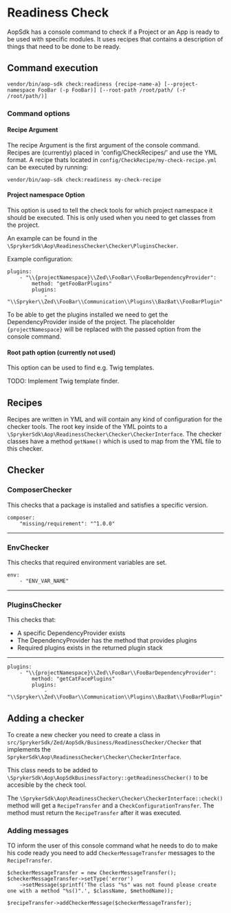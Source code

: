# Readiness Check

AopSdk has a console command to check if a Project or an App is ready to be used with specific modules. It uses recipes that contains a description of things that need to be done to be ready.

## Command execution
`vendor/bin/aop-sdk check:readiness {recipe-name-a} [--project-namespace FooBar (-p FooBar)] [--root-path /root/path/ (-r /root/path/)]`

### Command options

#### Recipe Argument

The recipe Argument is the first argument of the console command. Recipes are (currently) placed in 'config/CheckRecipes/' and use the YML format.
A recipe thats located in `config/CheckRecipe/my-check-recipe.yml` can be executed by running:

`vendor/bin/aop-sdk check:readiness my-check-recipe`

#### Project namespace Option

This option is used to tell the check tools for which project namespace it should be executed. This is only used when you need to get classes from the project.

An example can be found in the `\SprykerSdk\Aop\ReadinessChecker\Checker\PluginsChecker`.

Example configuration:

```
plugins:
    - "\\{projectNamespace}\\Zed\\FooBar\\FooBarDependencyProvider":
        method: "getFooBarPlugins"
        plugins:
            - "\\Spryker\\Zed\\FooBar\\Communication\\Plugins\\BazBat\\FooBarPlugin"
```

To be able to get the plugins installed we need to get the DependencyProvider inside of the project. The placeholder `{projectNamespace}` will be replaced with the passed option from the console command.


#### Root path option (currently not used)

This option can be used to find e.g. Twig templates.

TODO: Implement Twig template finder.

## Recipes

Recipes are written in YML and will contain any kind of configuration for the checker tools. The root key inside of the YML points to a `\SprykerSdk\Aop\ReadinessChecker\Checker\CheckerInterface`. The checker classes have a method `getName()` which is used to map from the YML file to this checker.

## Checker

### ComposerChecker

This checks that a package is installed and satisfies a specific version.

```
composer:
    "missing/requirement": "^1.0.0"
```

---

### EnvChecker

This checks that required environment variables are set.

```
env:
    - "ENV_VAR_NAME"
```
---

### PluginsChecker

This checks that:
- A specific DependencyProvider exists
- The DependencyProvider has the method that provides plugins
- Required plugins exists in the returned plugin stack

---

```
plugins:
    - "\\{projectNamespace}\\Zed\\FooBar\\FooBarDependencyProvider":
        method: "getCatFacePlugins"
        plugins:
            - "\\Spryker\\Zed\\FooBar\\Communication\\Plugins\\BazBat\\FooBarPlugin"
```

## Adding a checker

To create a new checker you need to create a class in `src/SprykerSdk/Zed/AopSdk/Business/ReadinessChecker/Checker` that implements the `SprykerSdk\Aop\ReadinessChecker\Checker\CheckerInterface`.

This class needs to be added to `\SprykerSdk\Aop\AopSdkBusinessFactory::getReadinessChecker()` to be accesible by the check tool.

The `\SprykerSdk\Aop\ReadinessChecker\Checker\CheckerInterface::check()` method will get a `RecipeTransfer` and a `CheckConfigurationTransfer`. The method must return the `RecipeTransfer` after it was executed.

### Adding messages

TO inform the user of  this console command what he needs to do to make his code ready you need to add `CheckerMessageTransfer` messages to the `RecipeTransfer`.

```
$checkerMessageTransfer = new CheckerMessageTransfer();
$checkerMessageTransfer->setType('error')
    ->setMessage(sprintf('The class "%s" was not found please create one with a method "%s()".', $className, $methodName));

$recipeTransfer->addCheckerMessage($checkerMessageTransfer);
```
